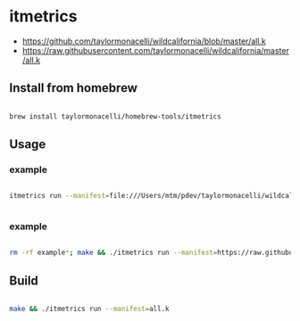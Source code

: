 # itmetrics

- https://github.com/taylormonacelli/wildcalifornia/blob/master/all.k
- https://raw.githubusercontent.com/taylormonacelli/wildcalifornia/master/all.k


## Install from homebrew


```bash

brew install taylormonacelli/homebrew-tools/itmetrics

```

## Usage


### example

```bash

itmetrics run --manifest=file:///Users/mtm/pdev/taylormonacelli/wildcalifornia/all.k --outdir=trash



```



### example

```bash

rm -rf example*; make && ./itmetrics run --manifest=https://raw.githubusercontent.com/taylormonacelli/wildcalifornia/master/all.k


```


## Build


```bash

make && ./itmetrics run --manifest=all.k

```